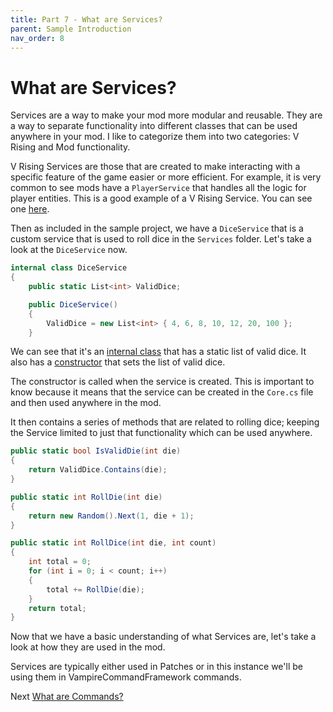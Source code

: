 ```yaml
---
title: Part 7 - What are Services?
parent: Sample Introduction
nav_order: 8
---
```


# What are Services?
Services are a way to make your mod more modular and reusable. They are a way to separate functionality into different classes that can be used anywhere in your mod. I like to categorize them into two categories: V Rising and Mod functionality. 

V Rising Services are those that are created to make interacting with a specific feature of the game easier or more efficient. For example, it is very common to see mods have a `PlayerService` that handles all the logic for player entities. This is a good example of a V Rising Service. You can see one [here](https://github.com/Odjit/KindredCommands/blob/main/Services/PlayerService.cs).

Then as included in the sample project, we have a `DiceService` that is a custom service that is used to roll dice in the `Services` folder. Let's take a look at the `DiceService` now.

```csharp
internal class DiceService
{
    public static List<int> ValidDice;

    public DiceService()
    {
        ValidDice = new List<int> { 4, 6, 8, 10, 12, 20, 100 };
    }
```
We can see that it's an [internal class](https://docs.microsoft.com/en-us/dotnet/csharp/language-reference/keywords/internal) that has a static list of valid dice. It also has a [constructor](https://learn.microsoft.com/en-us/dotnet/csharp/programming-guide/classes-and-structs/constructors) that sets the list of valid dice.

The constructor is called when the service is created. This is important to know because it means that the service can be created in the `Core.cs` file and then used anywhere in the mod.

It then contains a series of methods that are related to rolling dice; keeping the Service limited to just that functionality which can be used anywhere.

```csharp
public static bool IsValidDie(int die)
{
    return ValidDice.Contains(die);
}

public static int RollDie(int die)
{
    return new Random().Next(1, die + 1);
}

public static int RollDice(int die, int count)
{
    int total = 0;
    for (int i = 0; i < count; i++)
    {
        total += RollDie(die);
    }
    return total;
}
```

Now that we have a basic understanding of what Services are, let's take a look at how they are used in the mod.

Services are typically either used in Patches or in this instance we'll be using them in VampireCommandFramework commands.

Next [What are Commands?](08_sample_commands.md)